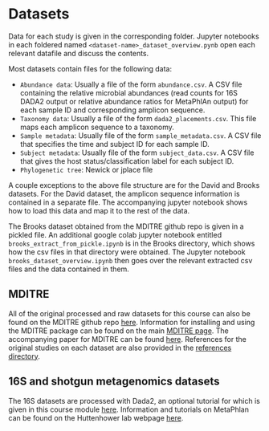 # Datasets 
Data for each study is given in the corresponding folder. Jupyter notebooks in each foldered named `<dataset-name>_dataset_overview.pynb` open each relevant datafile and discuss the contents. 

Most datasets contain files for the following data:
- `Abundance data`: Usually a file of the form `abundance.csv`. A CSV file containing the relative microbial abundances (read counts for 16S DADA2 output or relative abundance ratios for MetaPhlAn output) for each sample ID and corresponding amplicon sequence.
- `Taxonomy data`: Usually a file of the form `dada2_placements.csv`. This file maps each amplicon sequence to a taxonomy.
- `Sample metadata`: Usually file of the form `sample_metadata.csv`. A CSV file that specifies the time and subject ID for each sample ID.
- `Subject metadata`: Usually file of the form `subject_data.csv`. A CSV file that gives the host status/classification label for each subject ID. 
- `Phylogenetic tree`: Newick or jplace file

A couple exceptions to the above file structure are for the David and Brooks datasets. For the David dataset, the amplicon sequence information is contained in a separate file. The accompanying jupyter notebook shows how to load this data and map it to the rest of the data.

The Brooks dataset obtained from the MDITRE github repo is given in a pickled file. An additional google colab jupyter notebook entitled `brooks_extract_from_pickle.ipynb` is in the Brooks directory, which shows how the csv files in that directory were obtained. The Jupyter notebook `brooks_dataset_overview.ipynb` then goes over the relevant extracted csv files and the data contained in them.

## MDITRE

All of the original processed and raw datasets for this course can also be found on the MDITRE github repo [here](https://github.com/gerberlab/mditre/tree/master/mditre/tutorials/datasets). Information for installing and using the MDITRE package can be found on the main [MDITRE page](https://github.com/gerberlab/mditre). The accompanying paper for MDITRE can be found [here](https://www.biorxiv.org/content/10.1101/2021.12.15.472835v1). References for the original studies on each dataset are also provided in the [references directory](https://github.com/gerberlab/cs109b-microbiome/tree/main/2022/references).

## 16S and shotgun metagenomics datasets

The 16S datasets are processed with Dada2, an optional tutorial for which is given in this course module [here](https://github.com/gerberlab/cs109b-microbiome/tree/main/2022/optional_DADA_2_tutorial). Information and tutorials on MetaPhlan can be found on the Huttenhower lab webpage [here](https://huttenhower.sph.harvard.edu/metaphlan/).
